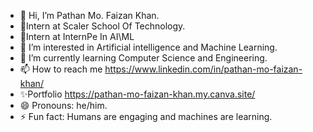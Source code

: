 - 👋 Hi, I’m Pathan Mo. Faizan Khan.
- 🚀Intern at Scaler School Of Technology.
- 🌟Intern at InternPe In AI\ML
- 👀 I’m interested in Artificial intelligence and Machine Learning. 
- 🌱 I’m currently learning Computer Science and Engineering.
- 📫 How to reach me https://www.linkedin.com/in/pathan-mo-faizan-khan/
- ✨Portfolio https://pathan-mo-faizan-khan.my.canva.site/
- 😄 Pronouns: he/him.
- ⚡ Fun fact: Humans are engaging and machines are learning.

<!---
pathan-07/pathan-07 is a ✨ special ✨ repository because its `README.md` (this file) appears on your GitHub profile.
You can click the Preview link to take a look at your changes.
--->
